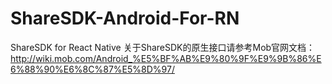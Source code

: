 # ShareSDK-Android-For-RN
ShareSDK for React Native
关于ShareSDK的原生接口请参考Mob官网文档：
http://wiki.mob.com/Android_%E5%BF%AB%E9%80%9F%E9%9B%86%E6%88%90%E6%8C%87%E5%8D%97/
